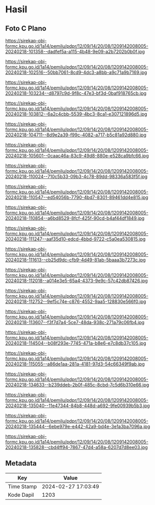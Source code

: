 # Hasil

## Foto C Plano

https://sirekap-obj-formc.kpu.go.id/1a14/pemilu/pdpr/12/09/14/20/08/1209142008005-20240218-101358--dadfef5a-a115-4b48-9e09-a2b7202b0b0f.jpg

https://sirekap-obj-formc.kpu.go.id/1a14/pemilu/pdpr/12/09/14/20/08/1209142008005-20240218-102516--50bb7061-8cd9-4dc3-a8bb-a9c71a9b7169.jpg

https://sirekap-obj-formc.kpu.go.id/1a14/pemilu/pdpr/12/09/14/20/08/1209142008005-20240218-103234--d8797c9d-9f8c-47e3-bf3d-0baf918765cb.jpg

https://sirekap-obj-formc.kpu.go.id/1a14/pemilu/pdpr/12/09/14/20/08/1209142008005-20240218-103812--6a2c4cbb-5539-4bc3-8ca1-e307121896d5.jpg

https://sirekap-obj-formc.kpu.go.id/1a14/pemilu/pdpr/12/09/14/20/08/1209142008005-20240218-104711--8d9e2a39-f99c-4082-a717-b5c81a92d880.jpg

https://sirekap-obj-formc.kpu.go.id/1a14/pemilu/pdpr/12/09/14/20/08/1209142008005-20240218-105601--0caac46a-83c9-49d8-880e-e528ca9bfc66.jpg

https://sirekap-obj-formc.kpu.go.id/1a14/pemilu/pdpr/12/09/14/20/08/1209142008005-20240218-110024--710c5b33-09b3-4c78-89dd-98336a583f5f.jpg

https://sirekap-obj-formc.kpu.go.id/1a14/pemilu/pdpr/12/09/14/20/08/1209142008005-20240218-110547--ed54056b-7790-4bd7-8301-89461dd4e815.jpg

https://sirekap-obj-formc.kpu.go.id/1a14/pemilu/pdpr/12/09/14/20/08/1209142008005-20240218-110854--a6bd8529-8fcf-425f-90cd-b4af44df1849.jpg

https://sirekap-obj-formc.kpu.go.id/1a14/pemilu/pdpr/12/09/14/20/08/1209142008005-20240218-111247--aaf35d10-edcd-4bbd-9722-c5a0ea530815.jpg

https://sirekap-obj-formc.kpu.go.id/1a14/pemilu/pdpr/12/09/14/20/08/1209142008005-20240218-111613--cb25d9dc-cfb9-4d49-81ab-5baaa3b7273c.jpg

https://sirekap-obj-formc.kpu.go.id/1a14/pemilu/pdpr/12/09/14/20/08/1209142008005-20240218-112018--a014e3e5-65a4-4373-9e9c-57c42db87426.jpg

https://sirekap-obj-formc.kpu.go.id/1a14/pemilu/pdpr/12/09/14/20/08/1209142008005-20240218-112752--9ef5c74e-c876-4552-9aa5-128830e566f0.jpg

https://sirekap-obj-formc.kpu.go.id/1a14/pemilu/pdpr/12/09/14/20/08/1209142008005-20240218-113607--f3f7d7a4-5ce7-48da-938c-271a79c06fb4.jpg

https://sirekap-obj-formc.kpu.go.id/1a14/pemilu/pdpr/12/09/14/20/08/1209142008005-20240218-114504--b08f293e-7745-471a-b8e6-e7c8db37c105.jpg

https://sirekap-obj-formc.kpu.go.id/1a14/pemilu/pdpr/12/09/14/20/08/1209142008005-20240218-115055--a86de1aa-281a-4181-97d3-54c66349f9ab.jpg

https://sirekap-obj-formc.kpu.go.id/1a14/pemilu/pdpr/12/09/14/20/08/1209142008005-20240218-134633--b239ddeb-2b0f-485c-8cbd-7c5d6b310e66.jpg

https://sirekap-obj-formc.kpu.go.id/1a14/pemilu/pdpr/12/09/14/20/08/1209142008005-20240218-135040--11e47344-84b8-448d-a692-9fe00939b5b3.jpg

https://sirekap-obj-formc.kpu.go.id/1a14/pemilu/pdpr/12/09/14/20/08/1209142008005-20240218-135444--6ebe979e-e442-42a9-bd4e-3e1a3ba7096a.jpg

https://sirekap-obj-formc.kpu.go.id/1a14/pemilu/pdpr/12/09/14/20/08/1209142008005-20240218-135828--cbd4ff94-7867-47d4-a58a-6207d7d8ee03.jpg


## Metadata

| Key        | Value               |
| ---------- | ------------------- |
| Time Stamp | 2024-02-27 17:03:49 |
| Kode Dapil | 1203                |



